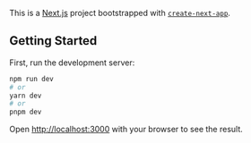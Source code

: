 This is a [Next.js](https://nextjs.org/) project bootstrapped with [`create-next-app`](https://github.com/vercel/next.js/tree/canary/packages/create-next-app).

## Getting Started

First, run the development server:

```bash
npm run dev
# or
yarn dev
# or
pnpm dev
```

Open [http://localhost:3000](http://localhost:3000) with your browser to see the result.

[//]: # (You can start editing the page by modifying `app/___page.js`. The page auto-updates as you edit the file.)

[//]: # ([API routes]&#40;https://nextjs.org/docs/api-routes/introduction&#41; can be accessed on [http://localhost:3000/api/hello]&#40;http://localhost:3000/api/hello&#41;. This endpoint can be edited in `pages/api/hello.js`.)

[//]: # (The `pages/api` directory is mapped to `/api/*`. Files in this directory are treated as [API routes]&#40;https://nextjs.org/docs/api-routes/introduction&#41; instead of React pages.)

[//]: # (This project uses [`next/font`]&#40;https://nextjs.org/docs/basic-features/font-optimization&#41; to automatically optimize and load Inter, a custom Google Font.)

[//]: # (## Learn More)

[//]: # (To learn more about Next.js, take a look at the following resources:)

[//]: # (- [Next.js Documentation]&#40;https://nextjs.org/docs&#41; - learn about Next.js features and API.)
[//]: # (- [Learn Next.js]&#40;https://nextjs.org/learn&#41; - an interactive Next.js tutorial.)

[//]: # (You can check out [the Next.js GitHub repository]&#40;https://github.com/vercel/next.js/&#41; - your feedback and contributions are welcome!)

[//]: # (## Deploy on Vercel)

[//]: # (The easiest way to deploy your Next.js app is to use the [Vercel Platform]&#40;https://vercel.com/new?utm_medium=default-template&filter=next.js&utm_source=create-next-app&utm_campaign=create-next-app-readme&#41; from the creators of Next.js.)

[//]: # (Check out our [Next.js deployment documentation]&#40;https://nextjs.org/docs/deployment&#41; for more details.)

